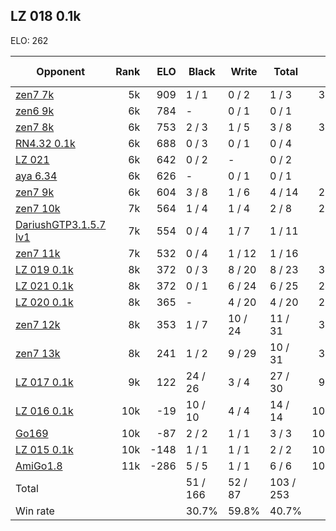 ## LZ 018 0.1k ##

ELO: 262

Opponent | Rank | ELO | Black | Write | Total | Win rate
---------|-----:|----:|-------|-------|-------|-------:
[zen7 7k](zen7%207k.md) | 5k | 909 | 1 / 1 | 0 / 2 | 1 / 3 | 33.3%
[zen6 9k](zen6%209k.md) | 6k | 784 | - | 0 / 1 | 0 / 1 | 0.0%
[zen7 8k](zen7%208k.md) | 6k | 753 | 2 / 3 | 1 / 5 | 3 / 8 | 37.5%
[RN4.32 0.1k](RN4.32%200.1k.md) | 6k | 688 | 0 / 3 | 0 / 1 | 0 / 4 | 0.0%
[LZ 021](LZ%20021.md) | 6k | 642 | 0 / 2 | - | 0 / 2 | 0.0%
[aya 6.34](aya%206.34.md) | 6k | 626 | - | 0 / 1 | 0 / 1 | 0.0%
[zen7 9k](zen7%209k.md) | 6k | 604 | 3 / 8 | 1 / 6 | 4 / 14 | 28.6%
[zen7 10k](zen7%2010k.md) | 7k | 564 | 1 / 4 | 1 / 4 | 2 / 8 | 25.0%
[DariushGTP3.1.5.7 lv1](DariushGTP3.1.5.7%20lv1.md) | 7k | 554 | 0 / 4 | 1 / 7 | 1 / 11 | 9.1%
[zen7 11k](zen7%2011k.md) | 7k | 532 | 0 / 4 | 1 / 12 | 1 / 16 | 6.3%
[LZ 019 0.1k](LZ%20019%200.1k.md) | 8k | 372 | 0 / 3 | 8 / 20 | 8 / 23 | 34.8%
[LZ 021 0.1k](LZ%20021%200.1k.md) | 8k | 372 | 0 / 1 | 6 / 24 | 6 / 25 | 24.0%
[LZ 020 0.1k](LZ%20020%200.1k.md) | 8k | 365 | - | 4 / 20 | 4 / 20 | 20.0%
[zen7 12k](zen7%2012k.md) | 8k | 353 | 1 / 7 | 10 / 24 | 11 / 31 | 35.5%
[zen7 13k](zen7%2013k.md) | 8k | 241 | 1 / 2 | 9 / 29 | 10 / 31 | 32.3%
[LZ 017 0.1k](LZ%20017%200.1k.md) | 9k | 122 | 24 / 26 | 3 / 4 | 27 / 30 | 90.0%
[LZ 016 0.1k](LZ%20016%200.1k.md) | 10k | -19 | 10 / 10 | 4 / 4 | 14 / 14 | 100.0%
[Go169](Go169.md) | 10k | -87 | 2 / 2 | 1 / 1 | 3 / 3 | 100.0%
[LZ 015 0.1k](LZ%20015%200.1k.md) | 10k | -148 | 1 / 1 | 1 / 1 | 2 / 2 | 100.0%
[AmiGo1.8](AmiGo1.8.md) | 11k | -286 | 5 / 5 | 1 / 1 | 6 / 6 | 100.0%
Total | | | 51 / 166 | 52 / 87 | 103 / 253 | 
Win rate| | | 30.7% | 59.8% | 40.7% | 

